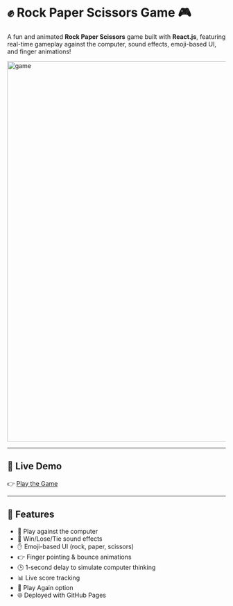 # ✊ Rock Paper Scissors Game 🎮

A fun and animated **Rock Paper Scissors** game built with **React.js**, featuring real-time gameplay against the computer, sound effects, emoji-based UI, and finger animations!

<img width="1897" height="877" alt="game" src="https://github.com/user-attachments/assets/7da295b7-318a-4d35-adfc-3b70238040c6" />



---

## 🚀 Live Demo

👉 [Play the Game](https://vai-bhav06.github.io/rock-paper-scissors)

---

## 🎯 Features

- 🧠 Play against the computer
- 🎵 Win/Lose/Tie sound effects
- ✋ Emoji-based UI (rock, paper, scissors)
- 👉 Finger pointing & bounce animations
- 🕒 1-second delay to simulate computer thinking
- 📊 Live score tracking
- 🔁 Play Again option
- 🌐 Deployed with GitHub Pages
